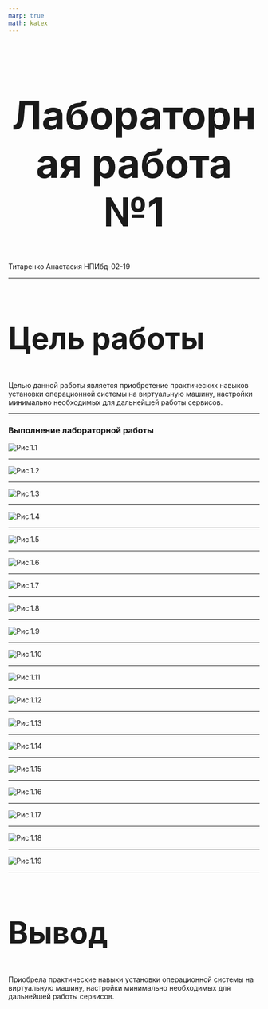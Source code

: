 ```yaml
---
marp: true
math: katex
---
```

<style>
h1 {
    font-size: 80px;
    text-align: center;
}
h2 {
    font-size: 60px;
}
{
    text-align: justify;

}
section.fio {
    text-align: right;
}
</style>

# Лабораторная работа №1
<!-- _class: fio -->
Титаренко Анастасия 
НПИбд-02-19

---
## Цель работы
  Целью данной работы является приобретение практических навыков установки операционной системы на виртуальную машину, настройки минимально необходимых для дальнейшей работы сервисов.

---
### Выполнение лабораторной работы
![Рис.1.1](img/Рис_1.1.png)

---  
![Рис.1.2](img/Рис_1.2.png)

---
![Рис.1.3](img/Рис.1.3.png)

---
  ![Рис.1.4](img/Рис.1.4.png)

---
  ![Рис.1.5](img/Рис.1.5.png)

---
  ![Рис.1.6](img/Рис.1.6.png)

---
  ![Рис.1.7](img/Рис.1.8.png)

---
  ![Рис.1.8](img/Рис.1.9.png)

---
  ![Рис.1.9](img/Рис.1.10.png)

---
  ![Рис.1.10](img/Рис.1.12.png)

---
  ![Рис.1.11](img/Рис.1.11.png)

---
  ![Рис.1.12](img/Рис.1.13.png)

---
  ![Рис.1.13](img/Рис.1.14.png)

---
  ![Рис.1.14](img/Рис.1.15.png)

---
  ![Рис.1.15](img/Рис.1.16.png)

---
  ![Рис.1.16](img/Рис.1.17.png)

---
  ![Рис.1.17](img/Рис.1.18.png)

---
  ![Рис.1.18](img/Рис.1.19.png)

---
  ![Рис.1.19](img/Рис.1.20.png)

---
## Вывод
Приобрела практические навыки установки операционной системы на виртуальную машину, настройки минимально необходимых для дальнейшей работы сервисов.
